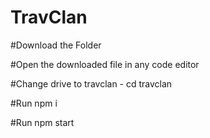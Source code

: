 # TravClan

#Download the Folder

#Open the downloaded file in any code editor

#Change drive to travclan - cd travclan

#Run npm i

#Run npm start
